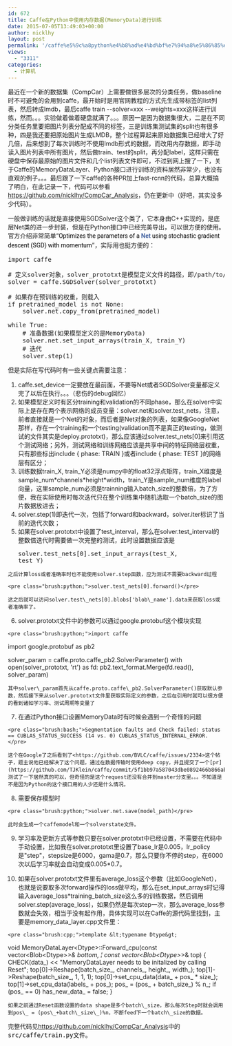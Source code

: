 ```yaml
---
id: 672
title: Caffe在Python中使用内存数据(MemoryData)进行训练
date: 2015-07-05T13:49:03+00:00
author: nicklhy
layout: post
permalink: '/caffe%e5%9c%a8python%e4%b8%ad%e4%bd%bf%e7%94%a8%e5%86%85%e5%ad%98%e6%95%b0%e6%8d%aememorydata%e8%bf%9b%e8%a1%8c%e8%ae%ad%e7%bb%83/'
views:
  - "3311"
categories:
  - 计算机
---
```

最近在一个新的数据集（CompCar）上需要做很多层次的分类任务，做baseline时不可避免的会用到caffe，最开始时是用官网教程的方式先生成带标签的list列表，然后转成lmdb，最后caffe train --solver=xxx --weights=xxx这样进行训练，然而。。。实验做着做着硬盘就满了。。。原因一是因为数据集很大，二是在不同分类任务里要把图片列表分配成不同的标签，三是训练集测试集的split也有很多种，四是我还要把原始图片生成LMDB，整个过程算起来原始数据集已经增大了好几倍，后来想到了每次训练时不使用lmdb形式的数据，而改用内存数据，即手动读入图片列表中所有图片，然后做train、test的split，再分配label，这样只需在硬盘中保存最原始的图片文件和几个list列表文件即可，不过到网上搜了一下，关于Caffe的MemoryDataLayer、Python接口进行训练的资料居然非常少，也没有直观的例子。。。最后跟了一下caffe的各种PR加上fast-rcnn的代码，总算大概搞了明白，在此记录一下，代码可以参看<https://github.com/nicklhy/CompCar_Analysis>，仍在更新中（好吧，其实没多少代码）。 

一般做训练的话就是直接使用SGDSolver这个类了，它本身由C++实现的，是底层Net类的进一步封装，但是在Python接口中已经完美导出，可以很方便的使用。官方介绍非常简单&ldquo;<span style="color: rgb(0, 0, 0); font-family: Roboto, sans-serif; font-size: 14px; line-height: 22px;">Optimizes the parameters of a&nbsp;</span><a class="el" href="http://caffe.berkeleyvision.org/doxygen/classcaffe_1_1Net.html" style="color: rgb(70, 101, 162); font-weight: bold; text-decoration: none; font-family: Roboto, sans-serif; font-size: 14px; line-height: 22px;" title="Connects Layers together into a directed acyclic graph (DAG) specified by a NetParameter. ">Net</a><span style="color: rgb(0, 0, 0); font-family: Roboto, sans-serif; font-size: 14px; line-height: 22px;">&nbsp;using stochastic gradient descent (SGD) with momentum</span>&rdquo;，实际用也挺方便的： 

<pre class="brush:python;">import caffe

# 定义solver对象，solver_prototxt是模型定义文件的路径，即/path/to/xxx_solver.prototxt
solver = caffe.SGDSolver(solver_prototxt)

# 如果存在预训练的权重，则载入
if pretrained_model is not None:
    solver.net.copy_from(pretrained_model)

while True:
    # 准备数据(如果模型定义的是MemoryData)
    solver.net.set_input_arrays(train_X, train_Y)
    # 迭代
    solver.step(1)
</pre>

但是实际在写代码时有一些关键点需要注意： 

  1. caffe.set_device一定要放在最前面，不要等Net或者SGDSolver变量都定义完了以后在执行。。。（悲伤的debug回忆） 
  2. 如果模型定义时有区分training和validation的不同phase，那么在solver中实际上是存在两个表示网络的成员变量：solver.net和solver.test\_nets，注意，前者直接就是一个Net的对象，而后者是Net对象的列表，如果像GoogleNet那样，存在一个training和一个testing(validation而不是真正的testing，做测试的文件其实是deploy.prototxt)，那么应该通过solver.test\_nets[0]来引用这个测试网络；另外，测试网络和训练网络应该是共享中间的特征网络层权重，只有那些标出include { phase: TRAIN }或者<span style="line-height: 20.7999992370605px;">include { phase: TEST }的网络层有区分；</span> 
  3. 训练数据train\_X, train\_Y必须是numpy中的float32浮点矩阵，train\_X维度是sample\_num\*channels\*height*width，train\_Y是sample\_num维度的label向量，这里sample\_num必须是trainning输入batch\_size的整数倍，为了方便，我在实际使用时每次迭代只在整个训练集中随机选取一个batch_size的图片数据放进去； 
  4. solver.step(1)即迭代一次，包括了forward和backward，solver.iter标识了当前的迭代次数； 
  5. 如果在solver.prototxt中设置了test\_interval，那么在solver.test\_interval的整数倍迭代时需要做一次完整的测试，此时设置数据应该是 <pre class="brush:python;">solver.test_nets[0].set_input_arrays(test_X, test_Y)</pre>
    
    之后计算loss或者准确率时也不能使用solver.step函数，应为测试不需要backward过程 
    
    <pre class="brush:python;">solver.test_nets[0].forward()</pre>
    
    这之后就可以访问solver.test\_nets[0].blobs['blob\_name'].data来获取loss或者准确率了。 

  6. solver.prototxt文件中的参数可以通过google.protobuf这个模块实现 
    
    <pre class="brush:python;">import caffe
import google.protobuf as pb2

solver_param = caffe.proto.caffe_pb2.SolverParameter()
with open(solver_prototxt, &#39;rt&#39;) as fd:
    pb2.text_format.Merge(fd.read(), solver_param)</pre>
    
    其中solver\_param首先从caffe.proto.caffe\_pb2.SolverParameter()获取默认参数，然后接下来从solver.prototxt文件里获取实际定义的参数，之后在引用时就可以很方便的看到诸如学习率、测试周期等变量了 

  7. 在通过Python接口设置MemoryData时有时候会遇到一个奇怪的问题 
    
    <pre class="brush:bash;">Segmentation faults and Check failed: status == CUBLAS_STATUS_SUCCESS (14 vs. 0) CUBLAS_STATUS_INTERNAL_ERROR.</pre>
    
    这个在Google了之后看到了<https://github.com/BVLC/caffe/issues/2334>这个帖子，题主说他已经解决了这个问题，通过在数据传输时使用deep copy，并且提交了一个[pr](https://github.com/TJKlein/caffe/commit/5f1bb97a587043dbe0892466b866abfe4c76804c)，测试了一下居然真的可以，但奇怪的是这个request还没有合并到master分支里。。。不知道是不是因为Python的这个接口用的人少还是什么情况。 

  8. 需要保存模型时 
    
    <pre class="brush:python;">solver.net.save(model_path)</pre>
    
    此时会生成一个caffemodel和一个solverstate文件。 

  9. 学习率及更新方式等参数只要在solver.prototxt中已经设置，不需要在代码中手动设置，比如我在solver.prototxt里设置了base\_lr是0.005，lr\_policy是"step"，stepsize是6000，gama是0.7，那么只要你不停的step，在6000次以后学习率就会自动变成0.005*0.7。 

 10. 如果在solver.prototxt文件里有average\_loss这个参数（比如GoogleNet），也就是说要取多次forward操作的loss做平均，那么在set\_input\_arrays时记得输入average\_loss*training\_batch\_size这么多的训练数据，然后调用solver.step(average\_loss)，如果仍然是每次step一次，那么average\_loss参数就会失效，相当于没有起作用，具体实现可以在Caffe的源代码里找到，主要是memory\_data\_layer.cpp文件里： 
    
    <pre class="brush:cpp;">template &lt;typename Dtype&gt;
 void MemoryDataLayer&lt;Dtype&gt;::Forward_cpu(const vector&lt;Blob&lt;Dtype&gt;*&gt;& bottom,
     &brvbar; const vector&lt;Blob&lt;Dtype&gt;*&gt;& top) {
   CHECK(data_) &lt;&lt; "MemoryDataLayer needs to be initalized by calling Reset";
   top[0]-&gt;Reshape(batch_size_, channels_, height_, width_);
   top[1]-&gt;Reshape(batch_size_, 1, 1, 1); 
   top[0]-&gt;set_cpu_data(data_ + pos_ * size_);
   top[1]-&gt;set_cpu_data(labels_ + pos_);
   pos_ = (pos_ + batch_size_) % n_; 
   if (pos_ == 0)
     has_new_data_ = false;
}</pre>
    
    如果之前通过Reset函数设置的data shape是多个batch\_size，那么每次Step时就会调用到pos\_ = (pos\_+batch\_size\_)%n，不断feed下一个batch\_size的数据。 

完整代码见<https://github.com/nicklhy/CompCar_Analysis>中的<span style="font-family:monospace"><span style="color: rgb(0, 0, 0);">src/caffe/train.py文件。</span></span>